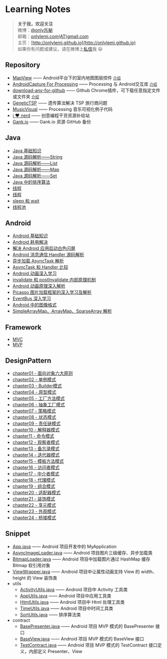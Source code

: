 # Learning Notes

> **关于我，欢迎关注**  
微博：[@only乐秘](http://weibo.com/xiaomi0623)  
邮箱：[onlylemi.com(AT)gmail.com](mailto:onlylemi.com@gmail.com)  
主页：[http://onlylemi.github.io](http://onlylemi.github.io)  
如果你有问题或建议，请在微博上[私信](http://weibo.com/xiaomi0623)我 :smiley:

## Repository

* [MapView](https://github.com/onlylemi/MapView) —— Android平台下的室内地图图层控件 [`介绍`](http://onlylemi.github.io/projects/MapView/)
* [AndroidCapture For Processing](https://github.com/onlylemi/processing-android-capture) —— Processing 与 Android交互库 [`介绍`](http://onlylemi.github.io/projects/processing-android-capture/)
* [download-any-for-github](https://github.com/onlylemi/download-any-for-github) —— Github Chrome插件，可下载任意指定文件或文件夹 [`介绍`](http://onlylemi.github.io/projects/download-any-for-github/)
* [GeneticTSP](https://github.com/onlylemi/GeneticTSP) —— 遗传算法解决 TSP 旅行商问题
* [MusicVisual](https://github.com/onlylemi/MusicVisual) —— Processing 音乐可视化例子代码
* [i :heart: nerd](https://github.com/onlylemi/inerd) —— 创意编程干货资源补给站
* [Gank.io](https://github.com/onlylemi/gank.io) ——  Gank.io 资源 GitHub 备份

## Java

* [Java 基础知识](https://github.com/onlylemi/notes/blob/master/Java/Java基础知识点.md)
* [Java 源码解析——String](https://github.com/onlylemi/notes/blob/master/Java/String.md)
* [Java 源码解析——List](https://github.com/onlylemi/notes/blob/master/Java/List.md)
* [Java 源码解析——Map](https://github.com/onlylemi/notes/blob/master/Java/Map.md)
* [Java 源码解析——Set](https://github.com/onlylemi/notes/blob/master/Java/Set.md)
* [Java 中的排序算法](https://github.com/onlylemi/notes/blob/master/Java/Java中的排序算法.md)
* [线程](https://github.com/onlylemi/notes/blob/master/Java/线程.md)
* [线程](https://github.com/onlylemi/notes/blob/master/Java/线程中断处理.md)
* [sleep 和 wait](https://github.com/onlylemi/notes/blob/master/Java/sleep和wait.md)
* [线程池](https://github.com/onlylemi/notes/blob/master/Java/线程池.md)

## Android

* [Android 基础知识](https://github.com/onlylemi/notes/blob/master/Android/Android基础知识.md)
* [Android 耗电解决](https://github.com/onlylemi/notes/blob/master/Android/Android耗电解决.md)
* [解决 Android 应用启动白色闪屏](https://github.com/onlylemi/notes/blob/master/Android/解决Android应用启动白色闪屏.md)
* [Android 消息通信 Handler 源码解析](https://github.com/onlylemi/notes/blob/master/Android/Android消息通信Handler源码解析.md)
* [异步加载 AsyncTask 解析](https://github.com/onlylemi/notes/blob/master/Android/异步加载AsyncTask解析.md)
* [AsyncTask 和 Handler 比较](https://github.com/onlylemi/notes/blob/master/Android/AsyncTask和Handler比较.md)
* [Android 动画深入学习](https://github.com/onlylemi/notes/blob/master/Android/Android动画深入学习.md)
* [invalidate 和 postInvalidate 内部原理机制](https://github.com/onlylemi/notes/blob/master/Android/invalidate和postInvalidate内部原理机制.md)
* [Android 动画原理深入解析](https://github.com/onlylemi/notes/blob/master/Android/Android动画原理深入解析.md)
* [Picasso 图片加载框架的深入学习及解析](https://github.com/onlylemi/notes/blob/master/Android/Picasso图片加载框架的深入学习及解析.md)
* [EventBus 深入学习](https://github.com/onlylemi/notes/blob/master/Android/EventBus深入学习.md)
* [Android 中的图像格式](https://github.com/onlylemi/notes/blob/master/Android/Android中的图像格式.md)
* [SimpleArrayMap、ArrayMap、SparseArray 解析](https://github.com/onlylemi/notes/blob/master/Android/ArrayMap和SparseArray解析.md)

## Framework

* [MVC](https://github.com/onlylemi/notes/blob/master/Framework/MVC.md)
* [MVP](https://github.com/onlylemi/notes/blob/master/Framework/MVP.md)

## DesignPattern

* [chapter01 - 面向对象六大原则](https://github.com/onlylemi/notes/blob/master/DesignPattern/chapter01-面向对象六大原则.md)
* [chapter02 - 单例模式](https://github.com/onlylemi/notes/blob/master/DesignPattern/chapter02-单例模式.md)
* [chapter03 - Builder模式](https://github.com/onlylemi/notes/blob/master/DesignPattern/chapter03-Builder模式.md)
* [chapter04 - 原型模式](https://github.com/onlylemi/notes/blob/master/DesignPattern/chapter04-原型模式.md)
* [chapter05 - 工厂方法模式](https://github.com/onlylemi/notes/blob/master/DesignPattern/chapter05-工厂方法模式.md)
* [chapter06 - 抽象工厂模式](https://github.com/onlylemi/notes/blob/master/DesignPattern/chapter06-抽象工厂模式.md)
* [chapter07 - 策略模式](https://github.com/onlylemi/notes/blob/master/DesignPattern/chapter07-策略模式.md)
* [chapter08 - 状态模式](https://github.com/onlylemi/notes/blob/master/DesignPattern/chapter08-状态模式.md)
* [chapter09 - 责任链模式](https://github.com/onlylemi/notes/blob/master/DesignPattern/chapter09-责任链模式.md)
* [chapter10 - 解释器模式](https://github.com/onlylemi/notes/blob/master/DesignPattern/chapter10-解释器模式.md)
* [chapter11 - 命令模式](https://github.com/onlylemi/notes/blob/master/DesignPattern/chapter11-命令模式.md)
* [chapter12 - 观察者模式](https://github.com/onlylemi/notes/blob/master/DesignPattern/chapter12-观察者模式.md)
* [chapter13 - 备忘录模式](https://github.com/onlylemi/notes/blob/master/DesignPattern/chapter13-备忘录模式.md)
* [chapter14 - 迭代器模式](https://github.com/onlylemi/notes/blob/master/DesignPattern/chapter14-迭代器模式.md)
* [chapter15 - 模板方法模式](https://github.com/onlylemi/notes/blob/master/DesignPattern/chapter15-模板方法模式.md)
* [chapter16 - 访问者模式](https://github.com/onlylemi/notes/blob/master/DesignPattern/chapter16-访问者模式.md)
* [chapter17 - 中介者模式](https://github.com/onlylemi/notes/blob/master/DesignPattern/chapter17-中介者模式.md)
* [chapter18 - 代理模式](https://github.com/onlylemi/notes/blob/master/DesignPattern/chapter18-代理模式.md)
* [chapter19 - 组合模式](https://github.com/onlylemi/notes/blob/master/DesignPattern/chapter19-组合模式.md)
* [chapter20 - 适配器模式](https://github.com/onlylemi/notes/blob/master/DesignPattern/chapter20-适配器模式.md)
* [chapter21 - 装饰模式](https://github.com/onlylemi/notes/blob/master/DesignPattern/chapter21-装饰模式.md)
* [chapter22 - 享元模式](https://github.com/onlylemi/notes/blob/master/DesignPattern/chapter22-享元模式.md)
* [chapter23 - 外观模式](https://github.com/onlylemi/notes/blob/master/DesignPattern/chapter23-外观模式.md)
* [chapter24 - 桥接模式](https://github.com/onlylemi/notes/blob/master/DesignPattern/chapter24-桥接模式.md)

## Snippet

* [App.java](https://github.com/onlylemi/notes/blob/master/snippet/App.java) —— Android 项目开发中的 MyApplication
* [AsyncImageLoader.java](https://github.com/onlylemi/notes/blob/master/snippet/AsyncImageLoader.java) —— Android 项目图片三级缓存、异步加载类
* [BitmapLoader.java](https://github.com/onlylemi/notes/blob/master/snippet/BitmapLoader.java) —— Android 项目中加载图片通过 HashMap 缓存 Bitmap 软引用对象
* [ViewWrapper.java](https://github.com/onlylemi/notes/blob/master/snippet/ViewWrapper.java) —— Android 项目中让属性动画支持 View 的 width、height 的 View 装饰类
* utils
	* [ActivityUtils.java](https://github.com/onlylemi/notes/blob/master/snippet/utils/ActivityUtils.java) —— Android 项目中 Activity 工具类
	* [AppUtils.java](https://github.com/onlylemi/notes/blob/master/snippet/utils/AppUtils.java) —— Android 项目中应用工具类
	* [HtmlUtils.java](https://github.com/onlylemi/notes/blob/master/snippet/utils/HtmlUtils.java) —— Android 项目中 Html 处理工具类
	* [TimeUtils.java](https://github.com/onlylemi/notes/blob/master/snippet/utils/TimeUtils.java) —— Android 项目中时间工具类
	* [SortUtils.java](https://github.com/onlylemi/notes/blob/master/snippet/utils/SortUtils.java) —— 排序算法类
* contract
	* [BasePresenter.java](https://github.com/onlylemi/notes/blob/master/snippet/contract/BasePresenter.java) —— Android 项目 MVP 模式的 BasePresenter 接口
	* [BaseView.java](https://github.com/onlylemi/notes/blob/master/snippet/contract/BaseView.java) —— Android 项目 MVP 模式的 BaseView 接口
	* [TestContract.java](https://github.com/onlylemi/notes/blob/master/snippet/contract/BasePresenter.java) —— Android 项目 MVP 模式的 TestContract 接口定义，内部定义 Presenter、View
